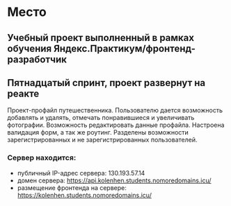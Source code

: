 # Место
## Учебный проект выполненный в рамках обучения Яндекс.Практикум/фронтенд-разработчик
## Пятнадцатый спринт, проект развернут на реакте 
Проект-профайл путешественника. Пользователю дается возможность добавлять и удалять, отмечать понравившиеся и увеличивать фотографии. Возможность редактировать данные профайла. Настроена валидация форм, а так же роутинг. Разделены возможности зарегистрированных и не зарегистрированных пользователей.

### Сервер находится:

- публичный IP-адрес сервера: 130.193.57.14
- домен сервера: https://api.kolenhen.students.nomoredomains.icu/ 
- размещение фронтенда на сервере: https://kolenhen.students.nomoredomains.icu/ 
